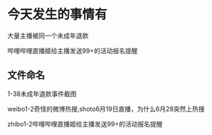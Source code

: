 # 今天发生的事情有

大量主播被同一个未成年退款

哔哩哔哩直播姬给主播发送99+的活动报名提醒

## 文件命名

1-38未成年退款事件截图

weibo1-2奇怪的微博热搜,shoto6月19日直播，为什么6月28突然上热搜

zhibo1-2哔哩哔哩直播姬给主播发送99+的活动报名提醒
